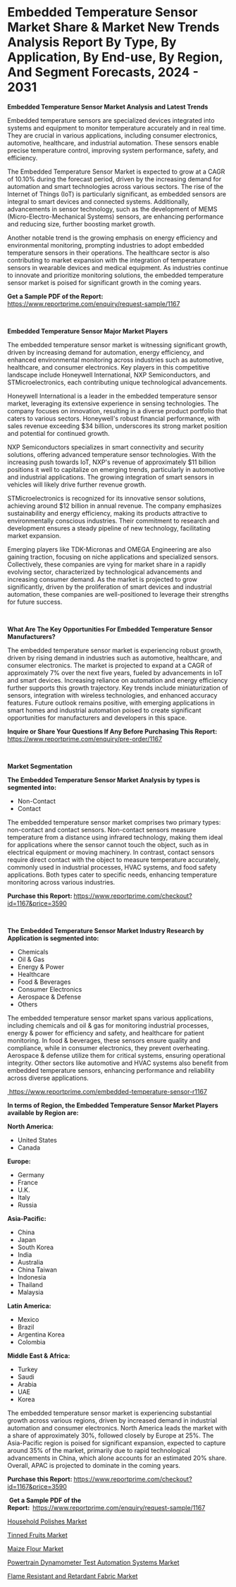 <p><h1>Embedded Temperature Sensor Market Share & Market New Trends Analysis Report By Type, By Application, By End-use, By Region, And Segment Forecasts, 2024 - 2031</h1></p><p><strong>Embedded Temperature Sensor Market Analysis and Latest Trends</strong></p>
<p><p>Embedded temperature sensors are specialized devices integrated into systems and equipment to monitor temperature accurately and in real time. They are crucial in various applications, including consumer electronics, automotive, healthcare, and industrial automation. These sensors enable precise temperature control, improving system performance, safety, and efficiency.</p><p>The Embedded Temperature Sensor Market is expected to grow at a CAGR of 10.10% during the forecast period, driven by the increasing demand for automation and smart technologies across various sectors. The rise of the Internet of Things (IoT) is particularly significant, as embedded sensors are integral to smart devices and connected systems. Additionally, advancements in sensor technology, such as the development of MEMS (Micro-Electro-Mechanical Systems) sensors, are enhancing performance and reducing size, further boosting market growth.</p><p>Another notable trend is the growing emphasis on energy efficiency and environmental monitoring, prompting industries to adopt embedded temperature sensors in their operations. The healthcare sector is also contributing to market expansion with the integration of temperature sensors in wearable devices and medical equipment. As industries continue to innovate and prioritize monitoring solutions, the embedded temperature sensor market is poised for significant growth in the coming years.</p></p>
<p><strong>Get a Sample PDF of the Report:&nbsp;</strong> <a href="https://www.reportprime.com/enquiry/request-sample/1167">https://www.reportprime.com/enquiry/request-sample/1167</a></p>
<p>&nbsp;</p>
<p><strong>Embedded Temperature Sensor Major Market Players</strong></p>
<p><p>The embedded temperature sensor market is witnessing significant growth, driven by increasing demand for automation, energy efficiency, and enhanced environmental monitoring across industries such as automotive, healthcare, and consumer electronics. Key players in this competitive landscape include Honeywell International, NXP Semiconductors, and STMicroelectronics, each contributing unique technological advancements.</p><p>Honeywell International is a leader in the embedded temperature sensor market, leveraging its extensive experience in sensing technologies. The company focuses on innovation, resulting in a diverse product portfolio that caters to various sectors. Honeywell's robust financial performance, with sales revenue exceeding $34 billion, underscores its strong market position and potential for continued growth.</p><p>NXP Semiconductors specializes in smart connectivity and security solutions, offering advanced temperature sensor technologies. With the increasing push towards IoT, NXP's revenue of approximately $11 billion positions it well to capitalize on emerging trends, particularly in automotive and industrial applications. The growing integration of smart sensors in vehicles will likely drive further revenue growth.</p><p>STMicroelectronics is recognized for its innovative sensor solutions, achieving around $12 billion in annual revenue. The company emphasizes sustainability and energy efficiency, making its products attractive to environmentally conscious industries. Their commitment to research and development ensures a steady pipeline of new technology, facilitating market expansion.</p><p>Emerging players like TDK-Micronas and OMEGA Engineering are also gaining traction, focusing on niche applications and specialized sensors. Collectively, these companies are vying for market share in a rapidly evolving sector, characterized by technological advancements and increasing consumer demand. As the market is projected to grow significantly, driven by the proliferation of smart devices and industrial automation, these companies are well-positioned to leverage their strengths for future success.</p></p>
<p>&nbsp;</p>
<p><strong>What Are The Key Opportunities For Embedded Temperature Sensor Manufacturers?</strong></p>
<p><p>The embedded temperature sensor market is experiencing robust growth, driven by rising demand in industries such as automotive, healthcare, and consumer electronics. The market is projected to expand at a CAGR of approximately 7% over the next five years, fueled by advancements in IoT and smart devices. Increasing reliance on automation and energy efficiency further supports this growth trajectory. Key trends include miniaturization of sensors, integration with wireless technologies, and enhanced accuracy features. Future outlook remains positive, with emerging applications in smart homes and industrial automation poised to create significant opportunities for manufacturers and developers in this space.</p></p>
<p><strong>Inquire or Share Your Questions If Any Before Purchasing This Report:</strong> <a href="https://www.reportprime.com/enquiry/pre-order/1167">https://www.reportprime.com/enquiry/pre-order/1167</a></p>
<p>&nbsp;</p>
<p><strong>Market Segmentation</strong></p>
<p><strong>The Embedded Temperature Sensor Market Analysis by types is segmented into:</strong></p>
<p><ul><li>Non-Contact</li><li>Contact</li></ul></p>
<p><p>The embedded temperature sensor market comprises two primary types: non-contact and contact sensors. Non-contact sensors measure temperature from a distance using infrared technology, making them ideal for applications where the sensor cannot touch the object, such as in electrical equipment or moving machinery. In contrast, contact sensors require direct contact with the object to measure temperature accurately, commonly used in industrial processes, HVAC systems, and food safety applications. Both types cater to specific needs, enhancing temperature monitoring across various industries.</p></p>
<p><strong>Purchase this Report:&nbsp;</strong><a href="https://www.reportprime.com/checkout?id=1167&price=3590">https://www.reportprime.com/checkout?id=1167&price=3590</a></p>
<p>&nbsp;</p>
<p><strong>The Embedded Temperature Sensor Market Industry Research by Application is segmented into:</strong></p>
<p><ul><li>Chemicals</li><li>Oil & Gas</li><li>Energy & Power</li><li>Healthcare</li><li>Food & Beverages</li><li>Consumer Electronics</li><li>Aerospace & Defense</li><li>Others</li></ul></p>
<p><p>The embedded temperature sensor market spans various applications, including chemicals and oil & gas for monitoring industrial processes, energy & power for efficiency and safety, and healthcare for patient monitoring. In food & beverages, these sensors ensure quality and compliance, while in consumer electronics, they prevent overheating. Aerospace & defense utilize them for critical systems, ensuring operational integrity. Other sectors like automotive and HVAC systems also benefit from embedded temperature sensors, enhancing performance and reliability across diverse applications.</p></p>
<p><a href="https://www.reportprime.com/embedded-temperature-sensor-r1167">&nbsp;https://www.reportprime.com/embedded-temperature-sensor-r1167</a></p>
<p><strong>In terms of Region, the Embedded Temperature Sensor Market Players available by Region are:</strong></p>
<p>
    <p> <strong> North America: </strong>
        <ul>
            <li>United States</li>
            <li>Canada</li>
        </ul>
        </p> 
    <p> <strong> Europe: </strong>
        <ul>
            <li>Germany</li>
            <li>France</li>
            <li>U.K.</li>
            <li>Italy</li>
            <li>Russia</li>
        </ul>
        </p> 
    <p> <strong> Asia-Pacific: </strong>
        <ul>
            <li>China</li>
            <li>Japan</li>
            <li>South Korea</li>
            <li>India</li>
            <li>Australia</li>
            <li>China Taiwan</li>
            <li>Indonesia</li>
            <li>Thailand</li>
            <li>Malaysia</li>
        </ul>
        </p> 
    <p> <strong> Latin America: </strong>
        <ul>
            <li>Mexico</li>
            <li>Brazil</li>
            <li>Argentina Korea</li>
            <li>Colombia</li>
        </ul>
        </p> 
    <p> <strong> Middle East & Africa: </strong>
        <ul>
            <li>Turkey</li>
            <li>Saudi</li>
            <li>Arabia</li>
            <li>UAE</li>
            <li>Korea</li>
        </ul>
    </p>
    </p>
<p><p>The embedded temperature sensor market is experiencing substantial growth across various regions, driven by increased demand in industrial automation and consumer electronics. North America leads the market with a share of approximately 30%, followed closely by Europe at 25%. The Asia-Pacific region is poised for significant expansion, expected to capture around 35% of the market, primarily due to rapid technological advancements in China, which alone accounts for an estimated 20% share. Overall, APAC is projected to dominate in the coming years.</p></p>
<p><strong>Purchase this Report: </strong><a href="https://www.reportprime.com/checkout?id=1167&price=3590">https://www.reportprime.com/checkout?id=1167&price=3590</a></p>
<p>&nbsp;<strong>Get a Sample PDF of the Report:&nbsp;&nbsp;</strong><a href="https://www.reportprime.com/enquiry/request-sample/1167">https://www.reportprime.com/enquiry/request-sample/1167</a></p>
<p><strong></strong></p>
<p><p><a href="https://www.linkedin.com/pulse/analyzing-key-drivers-household-polishes-market-trends-future-rgwyf?trackingId=qbbwEY62Rme4udUKwtzfSQ%3D%3D">Household Polishes Market</a></p><p><a href="https://medium.com/@rachel.baile55467/tinned-fruits-market-size-is-growing-at-cagr-of-11-3-9d3cdc4eec13">Tinned Fruits Market</a></p><p><a href="https://medium.com/@rachel.baile55467/emerging-maize-flour-market-opportunities-market-analysis-for-investors-and-stakeholders-cfcbf734adc7">Maize Flour Market</a></p><p><a href="https://issuu.com/reportprime-2/docs/powertrain-dynamometer-test-automat_8909c5606e251f">Powertrain Dynamometer Test Automation Systems Market</a></p><p><a href="https://www.linkedin.com/pulse/exploring-flame-resistant-retardant-fabric-market-dynamics-lbicf?trackingId=GWj16eRcRTaL8O8dbBIDuQ%3D%3D">Flame Resistant and Retardant Fabric Market</a></p></p>